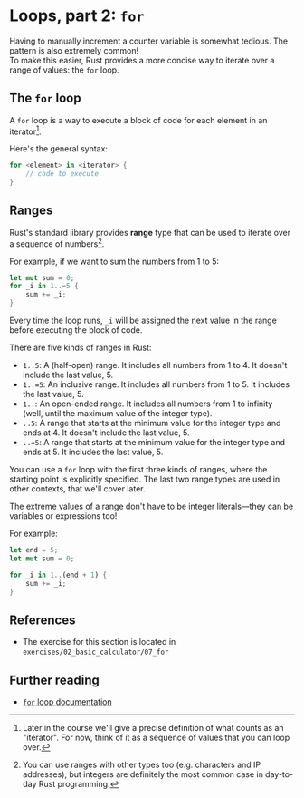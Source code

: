 # Loops, part 2: `for`

Having to manually increment a counter variable is somewhat tedious. The pattern is also extremely common!   
To make this easier, Rust provides a more concise way to iterate over a range of values: the `for` loop.

## The `for` loop

A `for` loop is a way to execute a block of code for each element in an iterator[^iterator].

Here's the general syntax:

```rust
for <element> in <iterator> {
    // code to execute
}
```

## Ranges

Rust's standard library provides **range** type that can be used to iterate over a sequence of numbers[^weird-ranges].

For example, if we want to sum the numbers from 1 to 5:

```rust
let mut sum = 0;
for _i in 1..=5 {
    sum += _i;
}
```

Every time the loop runs, `_i` will be assigned the next value in the range before executing the block of code.

There are five kinds of ranges in Rust:

- `1..5`: A (half-open) range. It includes all numbers from 1 to 4. It doesn't include the last value, 5.
- `1..=5`: An inclusive range. It includes all numbers from 1 to 5. It includes the last value, 5.
- `1..`: An open-ended range. It includes all numbers from 1 to infinity (well, until the maximum value of the integer type).
- `..5`: A range that starts at the minimum value for the integer type and ends at 4. It doesn't include the last value, 5.
- `..=5`: A range that starts at the minimum value for the integer type and ends at 5. It includes the last value, 5.

You can use a `for` loop with the first three kinds of ranges, where the starting point
is explicitly specified. The last two range types are used in other contexts, that we'll cover later.

The extreme values of a range don't have to be integer literals—they can be variables or expressions too!

For example:

```rust
let end = 5;
let mut sum = 0;

for _i in 1..(end + 1) {
    sum += _i;
}
```

## References

- The exercise for this section is located in `exercises/02_basic_calculator/07_for`

## Further reading

- [`for` loop documentation](https://doc.rust-lang.org/std/keyword.for.html)

[^iterator]: Later in the course we'll give a precise definition of what counts as an "iterator". 
    For now, think of it as a sequence of values that you can loop over.
[^weird-ranges]: You can use ranges with other types too (e.g. characters and IP addresses), 
    but integers are definitely the most common case in day-to-day Rust programming.